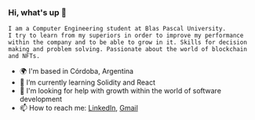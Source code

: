 ### Hi, what's up 👋
``` 
I am a Computer Engineering student at Blas Pascal University.
I try to learn from my superiors in order to improve my performance within the company and to be able to grow in it. Skills for decision making and problem solving. Passionate about the world of blockchain and NFTs.
```
- 🌍  I'm based in Córdoba, Argentina
- 🌱 I’m currently learning Solidity and React
- 🤔 I'm looking for help with growth within the world of software development
- 📫 How to reach me: [LinkedIn](https://www.linkedin.com/in/lucas-manuel-moyano-gomez-9023b717a/), [Gmail](mailto:gomezmanulm@gmail.com)
